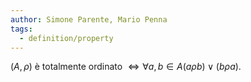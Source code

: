 ```yaml
---
author: Simone Parente, Mario Penna
tags:
  - definition/property
---
```

$(A, \rho)$ è totalmente ordinato $\iff \forall a,b \in A (a\rho b) \lor (b \rho a)$.